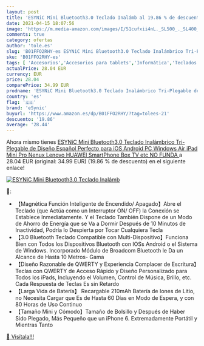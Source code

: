 ```yaml
---
layout: post
title: 'ESYNiC Mini Bluetooth3.0 Teclado Inalámb al 19.86 % de descuento'
date: 2021-04-15 18:07:56
image: 'https://m.media-amazon.com/images/I/51cufxii4nL._SL500_._SL400_.jpg'
comments: true
category: ofertas
author: 'tole.es'
slug: 'B01FFO2RHY-es ESYNiC Mini Bluetooth3.0 Teclado Inalámbrico Tri-Plegable...'
sku: 'B01FFO2RHY-es'
tags: [ 'Accesorios','Accesorios para tablets','Informática','Teclados para tablets','esynic','ipad', ]
actualPrice: 28.04 EUR
currency: EUR
price: 28.04
comparePrice: 34.99 EUR
prodname: 'ESYNiC Mini Bluetooth3.0 Teclado Inalámbrico Tri-Plegable de Diseño Español Perfecto para iOS Android PC Windows Air iPad Mini Pro Nenux Lenovo HUAWEI SmartPhone Box TV etc  NO FUNDA  '
country: 'es'
flag: '🇪🇸'
brand: 'eSynic'
buyurl: 'https://www.amazon.es/dp/B01FFO2RHY/?tag=tolees-21'
descuento: '19.86'
average: '28.44'
---
```


Ahora mismo tienes [ESYNiC Mini Bluetooth3.0 Teclado Inalámbrico Tri-Plegable de Diseño Español Perfecto para iOS Android PC Windows Air iPad Mini Pro Nenux Lenovo HUAWEI SmartPhone Box TV etc  NO FUNDA  ](https://www.amazon.es/dp/B01FFO2RHY/?tag=tolees-21) a 28.04 EUR (original: 34.99 EUR) (19.86 %  de descuento) en el siguiente enlace!

[![ESYNiC Mini Bluetooth3.0 Teclado Inalámb](https://m.media-amazon.com/images/I/51cufxii4nL._SL500_._SL400_.jpg)](https://www.amazon.es/dp/B01FFO2RHY/?tag=tolees-21)

🔎:

- 【Magnética Función Inteligente de Encendido/ Apagado】Abre el Teclado (que Actúa como un Interruptor ON/ OFF) la Conexión se Establece Inmediatamente. Y el Teclado También Dispone de un Modo de Ahorro de Energía que se Va a Dormir Después de 10 Minutos de Inactividad, Podría lo Despierta por Tocar Cualquiera Tecla
- 【3.0 Bluetooth Teclado Compatible con Multi-Dispositivo】Funciona Bien con Todos los Dispositivos Bluetooth con IOSs Android o el Sistema de Windows. Incorporado Módulo de Broadcom Bluetooth le Da un Alcance de Hasta 10 Metros- Gama
- 【Diseño Razonable de QWERTY y Experiencia Complacer de Escritura】Teclas con QWERTY de Acceso Rápido y Diseño Personalizado para Todos los iPads, Incluyendo el Volumen, Control de Música, Brillo, etc. Cada Respuesta de Teclas Es sin Retardo
- 【Larga Vida de Batería】 Recargable 210mAh Batería de Iones de Litio, no Necesita Cargar que Es de Hasta 60 Días en Modo de Espera, y con 80 Horas de Uso Continuo
- 【Tamaño Mini y Cómodo】Tamaño de Bolsillo y Después de Haber Sido Plegado, Más Pequeño que un iPhone 6. Extremadamente Portátil y Mientras Tanto

[🛒 Visítala!!!](https://www.amazon.es/dp/B01FFO2RHY/?tag=tolees-21)
